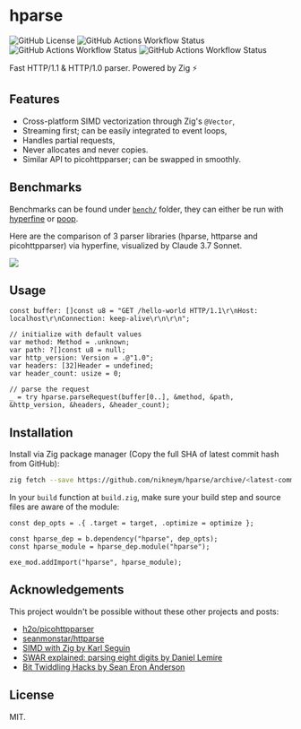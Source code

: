 # hparse

![GitHub License](https://img.shields.io/github/license/nikneym/hparse?color=orange)
![GitHub Actions Workflow Status](https://img.shields.io/github/actions/workflow/status/nikneym/hparse/test-x86_64-linux.yml?label=x86_64-linux)
![GitHub Actions Workflow Status](https://img.shields.io/github/actions/workflow/status/nikneym/hparse/test-x86_64-windows.yml?label=x86_64-windows)
![GitHub Actions Workflow Status](https://img.shields.io/github/actions/workflow/status/nikneym/hparse/test-macos.yml?label=macos)

Fast HTTP/1.1 & HTTP/1.0 parser. Powered by Zig ⚡

## Features

* Cross-platform SIMD vectorization through Zig's `@Vector`,
* Streaming first; can be easily integrated to event loops,
* Handles partial requests,
* Never allocates and never copies.
* Similar API to picohttpparser; can be swapped in smoothly.

## Benchmarks

Benchmarks can be found under [`bench/`](https://github.com/nikneym/hparse/tree/main/bench) folder, they can either be run with [hyperfine](https://github.com/sharkdp/hyperfine) or [poop](https://github.com/andrewrk/poop).

Here are the comparison of 3 parser libraries (hparse, httparse and picohttpparser) via hyperfine, visualized by Claude 3.7 Sonnet.

<img src="https://raw.githubusercontent.com/nikneym/hparse/refs/heads/main/bench/bench.svg">

## Usage

```zig
const buffer: []const u8 = "GET /hello-world HTTP/1.1\r\nHost: localhost\r\nConnection: keep-alive\r\n\r\n";

// initialize with default values
var method: Method = .unknown;
var path: ?[]const u8 = null;
var http_version: Version = .@"1.0";
var headers: [32]Header = undefined;
var header_count: usize = 0;

// parse the request
_ = try hparse.parseRequest(buffer[0..], &method, &path, &http_version, &headers, &header_count);
```

## Installation

Install via Zig package manager (Copy the full SHA of latest commit hash from GitHub):

```sh
zig fetch --save https://github.com/nikneym/hparse/archive/<latest-commit-hash>.tar.gz
```

In your `build` function at `build.zig`, make sure your build step and source files are aware of the module:

```zig
const dep_opts = .{ .target = target, .optimize = optimize };

const hparse_dep = b.dependency("hparse", dep_opts);
const hparse_module = hparse_dep.module("hparse");

exe_mod.addImport("hparse", hparse_module);
```

## Acknowledgements

This project wouldn't be possible without these other projects and posts:

* [h2o/picohttpparser](https://github.com/h2o/picohttpparser)
* [seanmonstar/httparse](https://github.com/seanmonstar/httparse)
* [SIMD with Zig by Karl Seguin](https://www.openmymind.net/SIMD-With-Zig/)
* [SWAR explained: parsing eight digits by Daniel Lemire](https://lemire.me/blog/2022/01/21/swar-explained-parsing-eight-digits/)
* [Bit Twiddling Hacks by Sean Eron Anderson](https://graphics.stanford.edu/~seander/bithacks.html)

## License

MIT.
